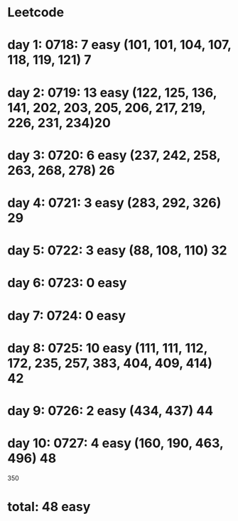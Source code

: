 # Leetcode
# day 1: 0718: 7 easy (101, 101, 104, 107, 118, 119, 121) 7 
# day 2: 0719: 13 easy (122, 125, 136, 141, 202, 203, 205, 206, 217, 219, 226, 231, 234)20
# day 3: 0720: 6 easy (237, 242, 258, 263, 268, 278) 26
# day 4: 0721: 3 easy (283, 292, 326) 29
# day 5: 0722: 3 easy (88, 108, 110) 32
# day 6: 0723: 0 easy 
# day 7: 0724: 0 easy
# day 8: 0725: 10 easy (111, 111, 112, 172, 235, 257, 383, 404, 409, 414) 42
# day 9: 0726: 2 easy (434, 437) 44
# day 10: 0727: 4 easy (160, 190, 463, 496) 48
350
# total: 48 easy
